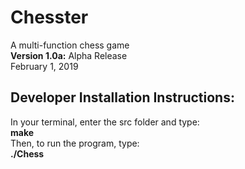 # **Chesster**
A multi-function chess game <br/>
**Version 1.0a:** Alpha Release <br/>
February 1, 2019

## Developer Installation Instructions:

In your terminal, enter the src folder and type: <br/>
**make** <br/>
Then, to run the program, type: <br/>
**./Chess**




